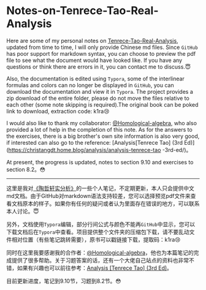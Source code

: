 # Notes-on-Tenrece-Tao-Real-Analysis
Here are some of my personal notes on [Tenrece-Tao-Real-Analysis](https://pan.baidu.com/s/1b0YwYAHbm1X-YomE6ODv3w?pwd=k1ra 
), updated from time to time, I will only provide Chinese md files. Since `GitHub` has poor support for markdown syntax, you can choose to preview the pdf file to see what the document would have looked like. If you have any questions or think there are errors in it, you can contact me to discuss.:innocent:

Also, the documentation is edited using `Typora`, some of the interlinear formulas and colors can no longer be displayed in `GitHub`, you can download the documentation and view it in `Typora`. The project provides a zip download of the entire folder, please do not move the files relative to each other (some note skipping is required).The original book can be poked link to download, extraction code: k1ra:cry:

I would also like to thank my collaborator: [@Homological-algebra](https://github.com/Homological-algebra), who also provided a lot of help in the completion of this note. As for the answers to the exercises, there is a big brother's own site information is also very good, if interested can also go to the reference: [Analysis[Tenrece Tao] (3rd Ed)](https://christangdt.home.blog/analysis/analysis-tenrece-tao -3rd-ed/)。

At present, the progress is updated, notes to section 9.10 and exercises to section 8.2。:flushed:

---

这里是我对[《陶哲轩实分析》](https://pan.baidu.com/s/1b0YwYAHbm1X-YomE6ODv3w?pwd=k1ra 
)的一些个人笔记，不定期更新，本人只会提供中文md文档。由于GitHub对markdown语法支持较差，您可以选择预览pdf文件来查看文档原本的样子。如果你有任何的疑问或者认为里面存在错误的地方，可以联系本人讨论。:innocent:

另外，文档使用`Typora`编辑，部分行间公式与颜色不能再`GitHub`中显示，您可以下载文档后在`Typora`中查看。项目提供整个文件夹的压缩包下载，请不要乱动文件相对位置（有些笔记跳转需要），原书可以戳链接下载，提取码：k1ra:cry:

同时在这里我要感谢我的合作者：[@Homological-algebra](https://github.com/Homological-algebra)，他也为本篇笔记的完成提供了很多帮助。关于习题答案的话，还有一个大佬自己站点的资料也非常不错，如果有兴趣也可以前往参考：[Analysis [Tenrece Tao] (3rd Ed)](https://christangdt.home.blog/analysis/analysis-tenrece-tao-3rd-ed/)。

目前更新进度，笔记到9.10节，习题到8.2节。:flushed:
